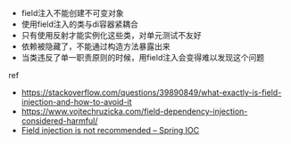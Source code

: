 - field注入不能创建不可变对象   
- 使用field注入的类与di容器紧耦合  
- 只有使用反射才能实例化这些类，对单元测试不友好  
- 依赖被隐藏了，不能通过构造方法暴露出来  
- 当类违反了单一职责原则的时候，用field注入会变得难以发现这个问题  

ref
- https://stackoverflow.com/questions/39890849/what-exactly-is-field-injection-and-how-to-avoid-it
- https://www.vojtechruzicka.com/field-dependency-injection-considered-harmful/
- [Field injection is not recommended – Spring IOC](https://blog.marcnuri.com/field-injection-is-not-recommended/)
